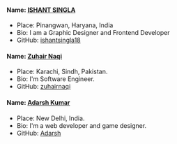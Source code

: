 #### Name: [ISHANT SINGLA](https://github.com/ishantsingla18)
- Place: Pinangwan, Haryana, India
- Bio: I am a Graphic Designer and Frontend Developer
- GitHub: [ishantsingla18](https://github.com/ishantsingla18)

#### Name: [Zuhair Naqi](https://github.com/zuhairnaqi)
- Place: Karachi, Sindh, Pakistan.
- Bio: I'm Software Engineer.
- GitHub: [zuhairnaqi](https://github.com/zuhairnaqi)

#### Name: [Adarsh Kumar](https://github.com/adarsh115)
- Place: New Delhi, India.
- Bio: I'm a web developer and game designer.
- GitHub: [Adarsh](https://github.com/adarsh115)
